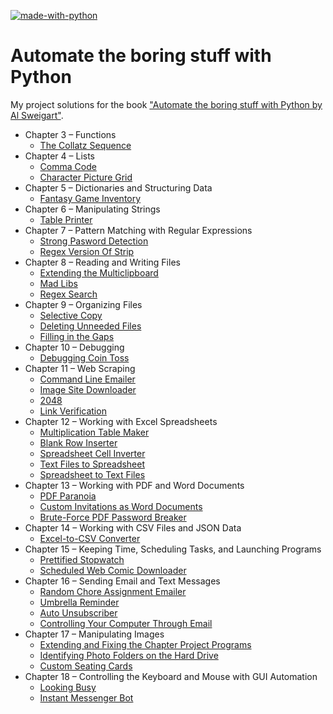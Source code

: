 [![made-with-python](https://img.shields.io/badge/Made%20with-Python-1f425f.svg)](https://www.python.org/)

# Automate the boring stuff with Python

My project solutions for the book ["Automate the boring stuff with Python by Al Sweigart"](https://automatetheboringstuff.com/).

* Chapter 3 – Functions
  * [The Collatz Sequence](https://github.com/akshirapov/automate-the-boring-stuff/tree/master/Projects/the-collatz-sequence)
* Chapter 4 – Lists
  * [Comma Code](https://github.com/akshirapov/automate-the-boring-stuff/tree/master/Projects/comma-code)
  * [Character Picture Grid](https://github.com/akshirapov/automate-the-boring-stuff/tree/master/Projects/character-picture-grid)
* Chapter 5 – Dictionaries and Structuring Data
  * [Fantasy Game Inventory](https://github.com/akshirapov/automate-the-boring-stuff/tree/master/Projects/fantasy-game-inventory)
* Chapter 6 – Manipulating Strings
  * [Table Printer](https://github.com/akshirapov/automate-the-boring-stuff/tree/master/Projects/table-printer)
* Chapter 7 – Pattern Matching with Regular Expressions
  * [Strong Pasword Detection](https://github.com/akshirapov/automate-the-boring-stuff/tree/master/Projects/strong-password-detection)
  * [Regex Version Of Strip](https://github.com/akshirapov/automate-the-boring-stuff/tree/master/Projects/regex-version-of-strip)
* Chapter 8 – Reading and Writing Files
  * [Extending the Multiclipboard](https://github.com/akshirapov/automate-the-boring-stuff/tree/master/Projects/extending-multiclipboard)
  * [Mad Libs](https://github.com/akshirapov/automate-the-boring-stuff/tree/master/Projects/mad-libs)
  * [Regex Search](https://github.com/akshirapov/automate-the-boring-stuff/tree/master/Projects/regex_search)
* Chapter 9 – Organizing Files
  * [Selective Copy](https://github.com/akshirapov/automate-the-boring-stuff/tree/master/Projects/selective-copy)
  * [Deleting Unneeded Files](https://github.com/akshirapov/automate-the-boring-stuff/tree/master/Projects/deleting-unneeded-files)
  * [Filling in the Gaps](https://github.com/akshirapov/automate-the-boring-stuff/tree/master/Projects/fill-gaps)
* Chapter 10 – Debugging
  * [Debugging Coin Toss](https://github.com/akshirapov/automate-the-boring-stuff/tree/master/Projects/debugging-coin-toss)
* Chapter 11 – Web Scraping
  * [Command Line Emailer](https://github.com/akshirapov/automate-the-boring-stuff/tree/master/Projects/command-line-emailer)
  * [Image Site Downloader](https://github.com/akshirapov/automate-the-boring-stuff/tree/master/Projects/image-site-downloader)
  * [2048](https://github.com/akshirapov/automate-the-boring-stuff/tree/master/Projects/play-2048)
  * [Link Verification](https://github.com/akshirapov/automate-the-boring-stuff/tree/master/Projects/link-verification)
* Chapter 12 – Working with Excel Spreadsheets
  * [Multiplication Table Maker](https://github.com/akshirapov/automate-the-boring-stuff/tree/master/Projects/multiplication-table-maker)
  * [Blank Row Inserter](https://github.com/akshirapov/automate-the-boring-stuff/tree/master/Projects/blank-row-inserter)
  * [Spreadsheet Cell Inverter](https://github.com/akshirapov/automate-the-boring-stuff/tree/master/Projects/spreadsheet_cell_inverter)
  * [Text Files to Spreadsheet](https://github.com/akshirapov/automate-the-boring-stuff/tree/master/Projects/text-files-to-spreadsheet)
  * [Spreadsheet to Text Files](https://github.com/akshirapov/automate-the-boring-stuff/tree/master/Projects/spreadsheet-to-text-files)
* Chapter 13 – Working with PDF and Word Documents
  * [PDF Paranoia](https://github.com/akshirapov/automate-the-boring-stuff/tree/master/Projects/pdf-paranoia)
  * [Custom Invitations as Word Documents](https://github.com/akshirapov/automate-the-boring-stuff/tree/master/Projects/custom-invitations)
  * [Brute-Force PDF Password Breaker](https://github.com/akshirapov/automate-the-boring-stuff/tree/master/Projects/brute-force-pdf-password-breaker)
* Chapter 14 – Working with CSV Files and JSON Data
  * [Excel-to-CSV Converter](https://github.com/akshirapov/automate-the-boring-stuff/tree/master/Projects/excel-to-csv-converter)
* Chapter 15 – Keeping Time, Scheduling Tasks, and Launching Programs
  * [Prettified Stopwatch](https://github.com/akshirapov/automate-the-boring-stuff/tree/master/Projects/prettified-stopwatch)
  * [Scheduled Web Comic Downloader](https://github.com/akshirapov/automate-the-boring-stuff/tree/master/Projects/sheduled-web-comic-downloader)
* Chapter 16 – Sending Email and Text Messages
  * [Random Chore Assignment Emailer](https://github.com/akshirapov/automate-the-boring-stuff/tree/master/Projects/random-chore-assignment-emailer)
  * [Umbrella Reminder](https://github.com/akshirapov/automate-the-boring-stuff/tree/master/Projects/umbrella-reminder)
  * [Auto Unsubscriber](https://github.com/akshirapov/automate-the-boring-stuff/tree/master/Projects/auto-unsubscriber)
  * [Controlling Your Computer Through Email](https://github.com/akshirapov/automate-the-boring-stuff/tree/master/Projects/controlling-your-computer-through-email)
* Chapter 17 – Manipulating Images
  * [Extending and Fixing the Chapter Project Programs](https://github.com/akshirapov/automate-the-boring-stuff/tree/master/Projects/extending-resize-and-add-logo)
  * [Identifying Photo Folders on the Hard Drive](https://github.com/akshirapov/automate-the-boring-stuff/tree/master/Projects/identifying-photo-folders)
  * [Custom Seating Cards](https://github.com/akshirapov/automate-the-boring-stuff/tree/master/Projects/custom-seating-cards)
* Chapter 18 – Controlling the Keyboard and Mouse with GUI Automation
  * [Looking Busy](https://github.com/akshirapov/automate-the-boring-stuff/tree/master/Projects/looking-busy)
  * [Instant Messenger Bot](https://github.com/akshirapov/automate-the-boring-stuff/tree/master/Projects/instant-messenger-bot)